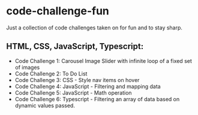 # code-challenge-fun
 Just a collection of code challenges taken on for fun and to stay sharp.

## HTML, CSS, JavaScript, Typescript:
- Code Challenge 1: Carousel Image Slider with infinite loop of a fixed set of images
- Code Challenge 2: To Do List
- Code Challenge 3: CSS - Style nav items on hover
- Code Challenge 4: JavaScript - Filtering and mapping data
- Code Challenge 5: JavaScript - Math operation
- Code Challenge 6: Typescript - Filtering an array of data based on dynamic values passed.


